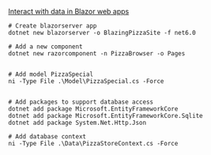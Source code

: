 [Interact with data in Blazor web apps](https://learn.microsoft.com/en-us/training/modules/interact-with-data-blazor-web-apps/)


```
# Create blazorserver app
dotnet new blazorserver -o BlazingPizzaSite -f net6.0

# Add a new component
dotnet new razorcomponent -n PizzaBrowser -o Pages


# Add model PizzaSpecial
ni -Type File .\Model\PizzaSpecial.cs -Force


# Add packages to support database access
dotnet add package Microsoft.EntityFrameworkCore
dotnet add package Microsoft.EntityFrameworkCore.Sqlite
dotnet add package System.Net.Http.Json

# Add database context
ni -Type File .\Data\PizzaStoreContext.cs -Force

```
